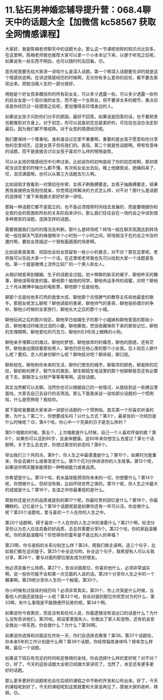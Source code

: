 # 11.钻石男神婚恋辅导提升营：068.4聊天中的话题大全【加微信 kc58567 获取全网情感课程】

大家好，我是陈楠老师聊天中的话题大全。那么这一节课呢琐碎的知识点比较多。在这里啊，陈楠老师我也推荐大家可以拿一个小本本记下来，以便于听完之后呢，如果说有一些东西不明白，也可以随时的去回看。😊。

首先呢我要先给大家讲一讲哈什么是深入话题。第一个啊深入话题要先讲的就是这个情感状态啊。在讲述情感经历的时候啊，无论你有多么爱你的前任，都不要去表现出来。把她当做人生的一部分就好。

用她是个好女孩来概括你的所有前女友，可以多少透露一些，可以多少透露一些你的前女友是一个高价值的女生，而不是一个女屌丝，但不要讲太多的细节，重点应该是你经历过一段感情之后呢，更加懂得去珍惜身边的人。

如果说女孩子问到你们分手的原因，最好不回答。如果说是回答的话，也不要把责任都推到对方身上。对于初恋，你可以说是初恋总是美好的，可往往也没办法走到最后。因为我们都不够成熟。对于女孩的情感经历呢。

我们要保持一个尊重哈。谁和谁谈过恋爱不重要啊，重要的是女孩子愿意和你分享他的恋爱经历，这是女孩子信任我们的。表现。第二个就是性话题啊。带有性意味的话题，而不是直接去讨论女孩子喜欢什么样的啪啪姿势。

可以从女孩的情感经历中引申过来。比如说你的初吻是给了你的初恋呢啊，那初夜呢当谈恋爱的时候什么都不懂，有次和女友出去玩，晚上他跟我说，她姨妈来了，哎，泪流满面呀。也可以从第三方话题去引入啊。

比如说刚才我看到一对情侣在吵架，女孩子刷胳膊要走。女孩子抽胳膊要走，结果男孩直接把女孩抱住就亲，你觉得这样解决的方式怎么样，对不对？那什么是话题的选择呢？接下来我跟大家好好讲一讲哈。

那每一种话题它都不是孤立的，也不是必须按照时间线去发展的，而是要根据你和女孩约会的氛围和所处的关系阶段来评价。那么我们往往会在一场约会之中谈到很多种类型的话题，选择怎样的话题。

需要根据我们当时的情况去判断。那什么是转场呢？转场一般在聊天氛围达到转场呢一般在聊天气氛的峰值啊半个小时到一个小时之间，转场相当于在约会之中及时邀约啊，要给女孩描述一个很有画面感的场景啊。

比如说美食美景、校园也会给女孩留有一些小小的悬念，对不对？那在这里呢，老师我可以先给大家一个一个话，在这里呢老师我也先可以给到大家一个话题紧急哈。第一个就是微博上流传比较广的一个男人和女人。

从相识相爱再到婚姻、生子的话题全过程。初十啊聊的新买的裙子，聊他昨天的糗事，聊他误辱宿舍的猫，聊他那个娘炮的同学，聊他命运多舛的闺蜜，对吧？聊他上个月从微博中抽出的电影票，聊他那个总是给他。

聊那个总是给他多打肉的食堂大叔，聊他那个古怪脾气的教导主任和他最爱的歌手。那朋友呢怎么聊呢？聊他调皮的表弟，聊他帅气的表哥，聊他爸妈偶尔的争吵，聊他小时候的全家旅行，聊他长大之后的那个小城。

聊他玩闹之后的那片街区，聊他早日结婚生子的那个小姐妹和聊他爱逛的那些小店，聊他难过时候流过泪的小鹿，聊他撕毁，焚烧收藏保存下来的那些记忆，聊他的生理期啊，聊他爱吃的巧克力，聊他9月3号闭上眼睛的小狗。

聊他亲手埋葬过的难过。聊他的梦想，聊他放弃时的痛苦，聊他的困惑，还有茫然，聊他身边围绕着那些男人，聊他仍住在他心里的那个小女孩。恋人哈恋人聊什么呢？要扣。恋人的身份聊什么呢？聊吻技对吧？聊床妓，聊口技。

聊和他在。聊他和你未来的生活，聊你们想去的城市，聊窗帘的颜色，聊瓷砖的花纹，聊奶粉的牌子，聊汽车的类型，聊生聊陌生电话里的那个他聊聊是否还有必要走下去，聊聊怎么分财产等等等等啊。这些话题。

其实当然都可以去聊。当然你也可以根据自己的一些情况，从我给到这一些建议里面哈，大家去自己去自行的去筛选。那么下面我来说一说哈部分话题的一个惯例哈，什么是惯例呢？我给你。

那下面呢我要跟大家来讲一讲部分话题的一个惯例哈。首先第一个你喜欢听谁的歌，为什么？第二个，你想要成名吗？以什么方式？第3个，最紧张的一次经历是什么时候呢？😊，第4个哈，你心中一个完美的日子是怎么样的？

第5个唱歌的时候。第五个，上次唱歌是什么时候，自己一个人喜欢哼谁的歌？第6个，如果你可以活到90岁，且身体健康。这60年来你想怎么去度过？第七个话题啊，关于怎么去去世，你想过离世的状态吗？第8个。

举出我们三个共同点。第9个，你人生之中最感激是什么？第10个，如果时光能重来，你会去做什么或者改变什么。第11个花3分钟讲讲你的人生故事。第12个呢，如果说你明天醒来能得到一种畅销能力或者品质。

你希望是什么。第13个哈，若水晶球能预测你未来的一切，你想要什么？第14个呢，你想做什么，但却没有做，比如环绕世界之类的。第15个呢，你人生之中最大的成就是什么？第16个，友谊之中你最重视的是什么。

帮助你还是对方的品质或是别的第17个呢，你最珍贵的回忆是什么？第18个，你最糟糕的。记忆是什么？第19个话题呢就是如果你还有一年可以活，你会做什么呢？第20个话题哈，爱与喜欢一个人在你的人生之中。

第20个话题啊，碍于喜欢一个人在你的人生之中扮演着什么？第21个啊，轮流分享你认为恋人应该具备的好品质，总总共需要分享5个。第22个哈，你的家庭温暖呢。你的家庭温暖吗？你觉得你的童年是不是比别人的幸福？

第23啊，你与爸妈的关系分别怎么样？第24，用我们做主语啊，造三个句子，比如我们都在这间屋子。第25个补全这句哟，补全这个句子，我希望有人可以与我分享。第26个，要与对面的那位朋友成为好朋友。

他必须具备什么特质。第27个，告诉对面那位，你喜欢他什么，必须非常诚实啊，说一些你可能不会和第一次见面的人说的话。第28个分享你人生之中的一个糗事啊。第29呢分享你人生的一个秘密。第30个。

你小时候有过尿床的经历吗？必须非常真实。第31个，你上次哭是什么时候，当着他人的面还是独自一人呢？第32个哈，告诉对面的那位你欣赏对方的什么，第33啊，有什么事情是不能随便开玩笑的呢。第34个啊。

如果说你今夜离世，而且没有和任何人说，你最遗憾没有说出口的话是什么？为什么没有告诉他们。第35哈，假设家里面失火，你救出了家人和宠物，还有机会安全救出一样东西，你会救什么？为什么？第36啊。

如果说你选择和对面这位共处一天，你们会选择去哪里？第38。第37个话题哈，你未来5年的工作计划是什么啊？第38个话题，你经常锻炼身体吗？频率怎么样啊，最后一个话题。

如果说下班后有充足的时间和足够用的金钱，你会选择什么样的爱好呢？对不对？😊，好了，今天的这些话题大全呢已经跟大家讲完了。当然了，肯定还有更多更好的话题。

那么更多更好的话题呢也会在后续的课程之中不断的开发和公布出来。好了，今天的课程呢到好了，今天的课程呢到这里就要和大家说再见了，感谢大家的收听，拜拜。😊。

